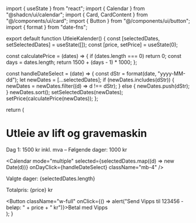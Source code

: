 import { useState } from "react";
import { Calendar } from "@shadcn/ui/calendar";
import { Card, CardContent } from "@/components/ui/card";
import { Button } from "@/components/ui/button";
import { format } from "date-fns";

export default function UtleieKalender() {
  const [selectedDates, setSelectedDates] = useState([]);
  const [price, setPrice] = useState(0);

  const calculatePrice = (dates) => {
    if (dates.length === 0) return 0;
    const days = dates.length;
    return 1500 + (days - 1) * 1000;
  };

  const handleDateSelect = (date) => {
    const dStr = format(date, "yyyy-MM-dd");
    let newDates = [...selectedDates];
    if (newDates.includes(dStr)) {
      newDates = newDates.filter((d) => d !== dStr);
    } else {
      newDates.push(dStr);
    }
    newDates.sort();
    setSelectedDates(newDates);
    setPrice(calculatePrice(newDates));
  };

  return (
    <div className="max-w-xl mx-auto mt-10 p-4">
      <h1 className="text-2xl font-bold mb-4 text-center">Utleie av lift og gravemaskin</h1>
      <p className="text-center mb-6">Dag 1: 1500 kr inkl. mva – Følgende dager: 1000 kr</p>
      <Card>
        <CardContent className="p-4">
          <Calendar
            mode="multiple"
            selected={selectedDates.map((d) => new Date(d))}
            onDayClick={handleDateSelect}
            className="mb-4"
          />
          <div className="text-center">
            <p className="text-lg font-semibold">Valgte dager: {selectedDates.length}</p>
            <p className="text-lg">Totalpris: {price} kr</p>
          </div>
          <div className="text-center mt-4">
            <Button className="w-full" onClick={() => alert("Send Vipps til 123456 - beløp: " + price + " kr")}>Betal med Vipps</Button>
          </div>
        </CardContent>
      </Card>
    </div>
  );
}
